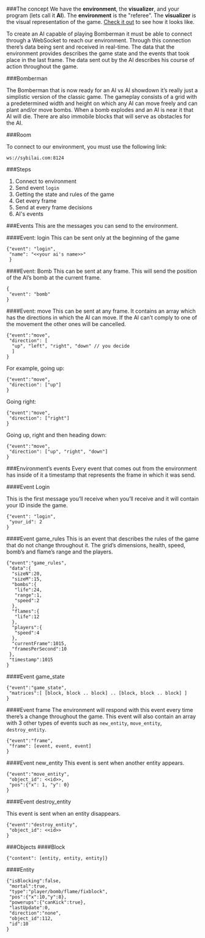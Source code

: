 ###The concept
We have the **environment**, the **visualizer**, and your program (lets call it **AI**).
The **environment** is the "referee".
The **visualizer** is the visual representation of the game. [Check it out](http://sybilai.com/vis/bomberman/) to see how it looks like.

To create an AI capable of playing Bomberman it must be able to connect through a WebSocket to reach our environment. Through this connection there’s data being sent and received in real-time. The data that the environment provides describes the game state and the events that took place in the last frame. The data sent out by the AI describes his course of action throughout the game.

###Bomberman

The Bomberman that is now ready for an AI vs AI showdown it’s really just a simplistic version of the classic game. The gameplay consists of a grid with a predetermined width and height on which any AI can move freely and can plant and/or move bombs. When a bomb explodes and an AI is near it that AI will die. There are also immobile blocks that will serve as obstacles for the AI.

###Room

To connect to our environment, you must use the following link:
```
ws://sybilai.com:8124
```

###Steps

1. Connect to environment
1. Send event `login`
1. Getting the state and rules of the game
1. Get every frame
1. Send at every frame decisions
1. AI's events


###Events
This are the messages you can send to the environment.

####Event: login
This can be sent only at the beginning of the game
```
{"event": "login",
 "name": "<<your ai's name>>"
 }
```

####Event: Bomb
This can be sent at any frame. This will send the position of the AI’s bomb at the current frame.
```
{
 "event": "bomb"
}
```

####Event: move
This can be sent at any frame. It contains an array which has the directions in which the AI can move. If the AI can’t comply to one of the movement the other ones will be cancelled.
```
{"event":"move", 
 "direction": [
  "up", "left", "right", "down" // you decide
  ]
}
```


For example, going up:
```
{"event":"move", 
 "direction": ["up"]
}
```


Going right:
```
{"event":"move",
 "direction": ["right"]
}
```


Going up, right and then heading down:
```
{"event":"move",
 "direction": ["up", "right", "down"]
}
```


###Environment’s events
Every event that comes out from the environment has inside of it a timestamp that represents the frame in which it was send.

####Event Login


This is the first message you’ll receive when you’ll receive and it will contain your ID inside the game.
```
{"event": "login", 
 "your_id": 2
}
```

####Event game_rules
This is an event that describes the rules of the game that do not change throughout it. The grid’s dimensions, health, speed, bomb’s and flame’s range and the players.
```
{"event":"game_rules",
 "data":{
  "sizeN":20,
  "sizeM":15,
  "bombs":{
   "life":24,
   "range":1,
   "speed":2
  },
  "flames":{
   "life":12
  },
  "players":{
   "speed":4
  },
  "currentFrame":1015,
  "framesPerSecond":10
 },
 "timestamp":1015
}
```

####Event game_state
```
{"event":"game_state",
 "matrices":[ [block, block .. block] .. [block, block .. block] ]
}
```

####Event frame
The environment will respond with this event every time there’s a change throughout the game. This event will also contain an array with 3 other types of events such as `new_entity`, `move_entity`, `destroy_entity`.

```
{"event":"frame",
 "frame": [event, event, event]
}
```

####Event new_entity
This event is sent when another entity appears.

```
{"event":"move_entity",
 "object_id": <<id>>,
 "pos":{"x": 1, "y": 0}
}
```

####Event destroy_entity

This event is sent when an entity disappears. 
```
{"event":"destroy_entity",
 "object_id": <<id>>
}
```

###Objects
####Block
```
{"content": [entity, entity, entity]}
```

####Entity
```
{"isBlocking":false,
 "mortal":true,
 "type":"player/bomb/flame/fixblock",
 "pos":{"x":10,"y":8},
 "powerups":{"canKick":true},
 "lastUpdate":0,
 "direction":"none",
 "object_id":112,
 "id":10
}
```
